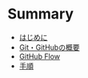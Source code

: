 # Summary

* [はじめに](README.md)
* [Git・GitHubの概要](chapter1.md)
* [GitHub Flow](github-flow.md)
* [手順](shou-shun.md)

